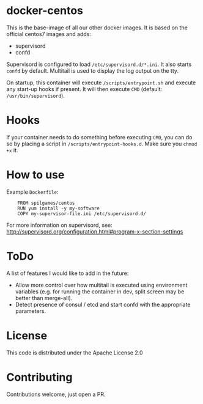 # docker-centos

This is the base-image of all our other docker images. It is based on the
official centos7 images and adds:

 - supervisord
 - confd

Supervisord is configured to load `/etc/supervisord.d/*.ini`. It also starts
`confd` by default. Multitail is used to display the log output on the tty.

On startup, this container will execute `/scripts/entrypoint.sh` and execute
any start-up hooks if present. It will then execute `CMD` (default:
`/usr/bin/supervisord`).

# Hooks
If your container needs to do something before executing `CMD`, you can do so
by placing a script in `/scripts/entrypoint-hooks.d`. Make sure you `chmod +x`
it.

# How to use

Example `Dockerfile`:

        FROM spilgames/centos
        RUN yum install -y my-software
        COPY my-supervisor-file.ini /etc/supervisord.d/

For more information on supervisord, see: http://supervisord.org/configuration.html#program-x-section-settings


# ToDo

A list of features I would like to add in the future:

 - Allow more control over how multitail is executed using environment
   variables (e.g. for running the container in dev, split screen may be
   better than merge-all).
 - Detect presence of consul / etcd and start confd with the appropriate
   parameters.

# License

This code is distributed under the Apache License 2.0

# Contributing

Contributions welcome, just open a PR.


